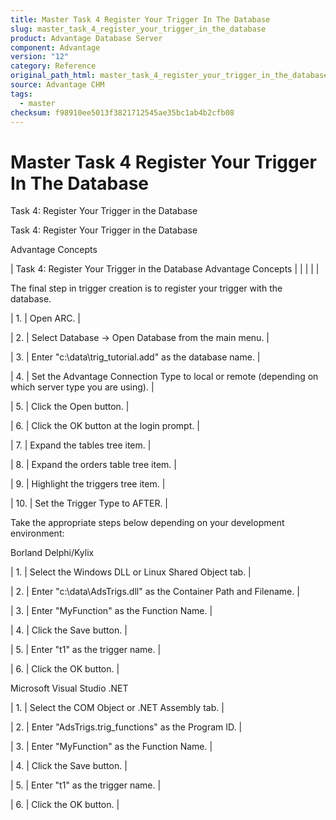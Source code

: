 ```yaml
---
title: Master Task 4 Register Your Trigger In The Database
slug: master_task_4_register_your_trigger_in_the_database
product: Advantage Database Server
component: Advantage
version: "12"
category: Reference
original_path_html: master_task_4_register_your_trigger_in_the_database.htm
source: Advantage CHM
tags:
  - master
checksum: f98910ee5013f3821712545ae35bc1ab4b2cfb08
---
```


# Master Task 4 Register Your Trigger In The Database

Task 4: Register Your Trigger in the Database

Task 4: Register Your Trigger in the Database

Advantage Concepts

| Task 4: Register Your Trigger in the Database  Advantage Concepts |  |  |  |  |

The final step in trigger creation is to register your trigger with the database.

| 1. | Open ARC. |

| 2. | Select Database -> Open Database from the main menu. |

| 3. | Enter "c:\data\trig\_tutorial.add" as the database name. |

| 4. | Set the Advantage Connection Type to local or remote (depending on which server type you are using). |

| 5. | Click the Open button. |

| 6. | Click the OK button at the login prompt. |

| 7. | Expand the tables tree item. |

| 8. | Expand the orders table tree item. |

| 9. | Highlight the triggers tree item. |

| 10. | Set the Trigger Type to AFTER. |

Take the appropriate steps below depending on your development environment:

Borland Delphi/Kylix

| 1. | Select the Windows DLL or Linux Shared Object tab. |

| 2. | Enter "c:\data\AdsTrigs.dll" as the Container Path and Filename. |

| 3. | Enter "MyFunction" as the Function Name. |

| 4. | Click the Save button. |

| 5. | Enter "t1" as the trigger name. |

| 6. | Click the OK button. |

Microsoft Visual Studio .NET

| 1. | Select the COM Object or .NET Assembly tab. |

| 2. | Enter "AdsTrigs.trig\_functions" as the Program ID. |

| 3. | Enter "MyFunction" as the Function Name. |

| 4. | Click the Save button. |

| 5. | Enter "t1" as the trigger name. |

| 6. | Click the OK button. |
